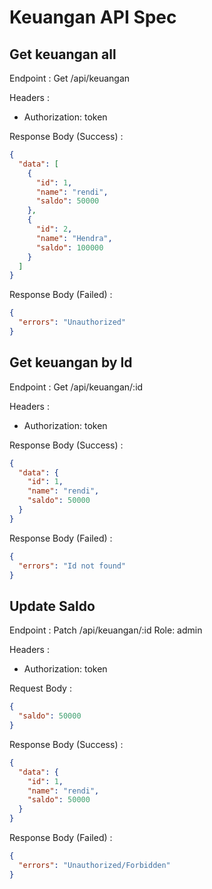 # Keuangan API Spec

## Get keuangan all

Endpoint : Get /api/keuangan

Headers :

- Authorization: token

Response Body (Success) :

```json
{
  "data": [
    {
      "id": 1,
      "name": "rendi",
      "saldo": 50000
    },
    {
      "id": 2,
      "name": "Hendra",
      "saldo": 100000
    }
  ]
}
```

Response Body (Failed) :

```json
{
  "errors": "Unauthorized"
}
```

## Get keuangan by Id

Endpoint : Get /api/keuangan/:id

Headers :

- Authorization: token

Response Body (Success) :

```json
{
  "data": {
    "id": 1,
    "name": "rendi",
    "saldo": 50000
  }
}
```

Response Body (Failed) :

```json
{
  "errors": "Id not found"
}
```

## Update Saldo

Endpoint : Patch /api/keuangan/:id
Role: admin

Headers :

- Authorization: token

Request Body :

```json
{
  "saldo": 50000
}
```

Response Body (Success) :

```json
{
  "data": {
    "id": 1,
    "name": "rendi",
    "saldo": 50000
  }
}
```

Response Body (Failed) :

```json
{
  "errors": "Unauthorized/Forbidden"
}
```
